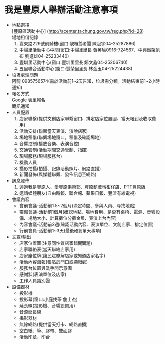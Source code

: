 我是豐原人舉辦活動注意事項
======

* 地點選擇 <br/>
  [豐原區活動中心] (http://acenter.taichung.gov.tw/reg.php?id=28) <br />
  場地租借記錄<br />
  1. 豐東路229號前騎樓(窗口:靚概館老闆 陳冠宇04-25287886)<br />
  2. 中陽里活動中心中間(窗口:中陽里里長 黃英瑜0916-724567、中興鐵架帆布 劉進雄04-25233440)<br />
  3. 豐圳里活動中心(窗口:豐圳里里長 鄭文鑫04-25206740)<br />
  4. 五里聯合活動中心(窗口:豐榮里里長 林金玉04-25224438)<br />
* 垃圾處理問題<br />
  阿龍 0985756574(需於活動前1~2天告知，垃圾需分類。活動結束前1~2小時通知)<br />
* 報名方式<br />
  [Google 表單報名](https://drive.google.com)<br />
  簡訊通知<br />
* 人員配置<br />
  1. 店家聯繫(提供文創店家聯繫窗口、排定店家位置圖、當天報到及收取費用)<br />
  2. 活動安排(聯繫當天表演、演說店家)<br />
  3. 場地租借(聯繫場地窗口，租借及確認場地)<br />
  4. 音響控制(播放音樂、表演音控)<br />
  5. 交通管制(活動期間交通管制、指揮)<br />
  6. 現場服務(現場服務台)<br />
  7. 機動人員<br />
  8. 攝影拍攝(拍攝、記錄活動照片、網路直播)<br />
  9. 新聞發佈(與媒體聯繫、發佈訊息至網路)<br />
* 訊息發佈<br />
  1. 透過[我是豐原人](http://www.facebook.com/love.fengyuan)、[愛豐原俱樂部](https://www.facebook.com/groups/238865766171889/)、[豐原葫蘆墩柑仔店](https://www.facebook.com/groups/397201197036513/)、[PTT豐原版](telent://ptt.cc)<br />
  2. 邀請媒體朋友(自由時報、聯合報、蘋果日報、豐盟有線電視)<br />
* 會議內容<br />
  - 會前會議-活動前1.5~2個月(決定時間、參與人員、尋找地點)<br />
  - 籌備會議-活動前1個月(確認地點、場地費用、是否有桌椅、電源、音響設備、場地大小、計算攤位分攤金額、表演上台內容)<br />
  - 內容會議-活動前2週(確認活動內容、表演單位、文創店家、排定位置)<br />
  - 行前會員-活動前1~3天(最後確認單天事項)<br />
* 文宣/輸出<br />
  - 店家位置圖(注意同性質店家錯開問題)<br />
  - 店家聯絡表(當天聯絡店家用)<br />
  - 店家座位牌(讓民眾瞭解店家或知道店家名字)<br />
  - 活動內容海報(張貼於門口或顯眼處)<br />
  - 服務台位置與洗手間示意圖<br />
  - 感謝狀(表演單位及店家)<br />
  - 工作人員識別證<br />
* 設備器材<br />
  - 投影機<br />
  - 投影幕(窗口:小庭找茶 詹士杰)<br />
  - 延長線(投影機、音響設備用)<br />
  - 音源延長線<br />
  - 攝影器材<br />
  - 無線網路(提供當天打卡、網路直播)<br />
  - 空白紙、筆、膠帶、雙面膠<br />
  - 活動印章、印台<br />

